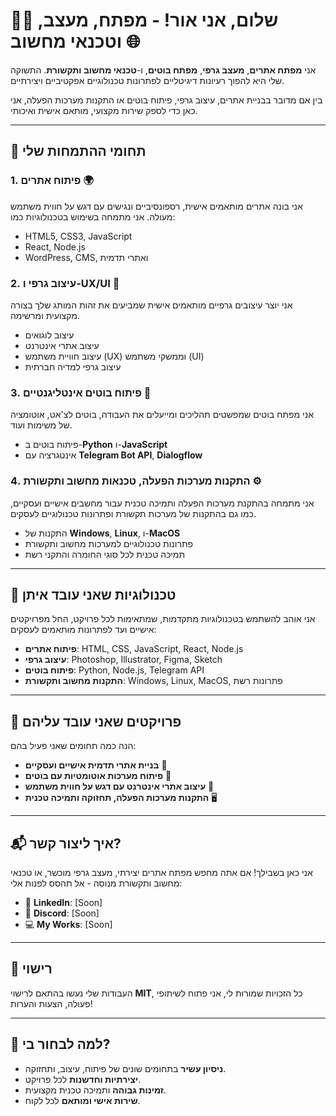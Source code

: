 # 👨‍💻 שלום, אני אור! - מפתח, מעצב, וטכנאי מחשוב 🌐

אני **מפתח אתרים**, **מעצב גרפי**, **מפתח בוטים**, ו-**טכנאי מחשוב ותקשורת**. התשוקה שלי היא להפוך רעיונות דיגיטליים לפתרונות טכנולוגיים אפקטיביים ויצירתיים. 

בין אם מדובר בבניית אתרים, עיצוב גרפי, פיתוח בוטים או התקנות מערכות הפעלה, אני כאן כדי לספק שירות מקצועי, מותאם אישית ואיכותי.

---

## 🌟 תחומי ההתמחות שלי

### 1. **פיתוח אתרים** 🌍
אני בונה אתרים מותאמים אישית, רספונסיביים ונגישים עם דגש על חווית משתמש מעולה. אני מתמחה בשימוש בטכנולוגיות כמו:
- HTML5, CSS3, JavaScript
- React, Node.js
- WordPress, CMS, ואתרי תדמית

### 2. **עיצוב גרפי ו-UX/UI** 🎨
אני יוצר עיצובים גרפיים מותאמים אישית שמביעים את זהות המותג שלך בצורה מקצועית ומרשימה.
- עיצוב לוגואים
- עיצוב אתרי אינטרנט
- עיצוב חוויית משתמש (UX) וממשקי משתמש (UI)
- עיצוב גרפי למדיה חברתית

### 3. **פיתוח בוטים אינטליגנטיים** 🤖
אני מפתח בוטים שמפשטים תהליכים ומייעלים את העבודה, בוטים לצ'אט, אוטומציה של משימות ועוד.
- פיתוח בוטים ב-**Python** ו-**JavaScript**
- אינטגרציה עם **Telegram Bot API**, **Dialogflow**

### 4. **התקנות מערכות הפעלה, טכנאות מחשוב ותקשורת** ⚙️
אני מתמחה בהתקנת מערכות הפעלה ותמיכה טכנית עבור מחשבים אישיים ועסקיים, כמו גם בהתקנות של מערכות תקשורת ופתרונות טכנולוגיים לעסקים.
- התקנות של **Windows**, **Linux**, ו-**MacOS**
- פתרונות טכנולוגיים למערכות מחשוב ותקשורת
- תמיכה טכנית לכל סוגי החומרה והתקני רשת

---

## 🔧 טכנולוגיות שאני עובד איתן
אני אוהב להשתמש בטכנולוגיות מתקדמות, שמתאימות לכל פרויקט, החל מפרויקטים אישיים ועד לפתרונות מותאמים לעסקים:
- **פיתוח אתרים**: HTML, CSS, JavaScript, React, Node.js
- **עיצוב גרפי**: Photoshop, Illustrator, Figma, Sketch
- **פיתוח בוטים**: Python, Node.js, Telegram API
- **התקנות מחשוב ותקשורת**: Windows, Linux, MacOS, פתרונות רשת

---

## 🚀 פרויקטים שאני עובד עליהם
הנה כמה תחומים שאני פעיל בהם:
- **בניית אתרי תדמית אישיים ועסקיים** 💼
- **פיתוח מערכות אוטומטיות עם בוטים** 🤖
- **עיצוב אתרי אינטרנט עם דגש על חווית משתמש** 🎨
- **התקנות מערכות הפעלה, תחזוקה ותמיכה טכנית** 🖥️

---

## 📬 איך ליצור קשר?
אני כאן בשבילך! אם אתה מחפש מפתח אתרים יצירתי, מעצב גרפי מוכשר, או טכנאי מחשוב ותקשורת מנוסה - אל תהסס לפנות אלי:
- 💼 **LinkedIn**: [Soon]
- 📱 **Discord**: [Soon]
- 💻 **My Works**: [Soon]

---

## 📜 רישוי
העבודות שלי נעשו בהתאם לרישוי **MIT**, כל הזכויות שמורות לי, אני פתוח לשיתופי פעולה, הצעות והערות!

---

## 🌟 למה לבחור בי?
- **ניסיון עשיר** בתחומים שונים של פיתוח, עיצוב, ותחזוקה.
- **יצירתיות וחדשנות** לכל פרויקט.
- **זמינות גבוהה** ותמיכה טכנית מקצועית.
- **שירות אישי ומותאם** לכל לקוח.
